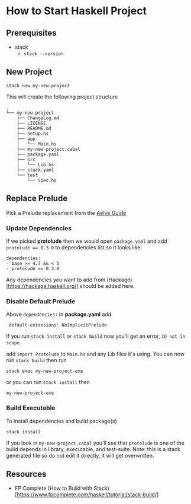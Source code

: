 # How to Start Haskell Project

## Prerequisites
- stack
    * `stack --version`


## New Project

    stack new my-new-project

This will create the following project structure
```
.
└── my-new-project
    ├── ChangeLog.md
    ├── LICENSE
    ├── README.md
    ├── Setup.hs
    ├── app
    │   └── Main.hs
    ├── my-new-project.cabal
    ├── package.yaml
    ├── src
    │   └── Lib.hs
    ├── stack.yaml
    └── test
        └── Spec.hs
```

## Replace Prelude

Pick a Prelude replacement from the [Aelve Guide](https://guide.aelve.com/haskell/alternative-preludes-zr69k1hc)

### Update Dependencies

If we picked **protolude** then we would open `package.yaml` and add `- protolude == 0.3.0` to dependencies list so it looks like:

    dependencies:
    - base >= 4.7 && < 5
    - protolude == 0.3.0

Any dependencies you want to add from (Hackage)[https://hackage.haskell.org/] should be added here.

### Disable Default Prelude

Above `dependencies:` in **package.yaml** add

     default-extensions: NoImplicitPrelude

If you run `stack install` or `stack build` now you'll get an error, `IO not in scope`.

add `import Protolude` to `Main.hs` and any Lib files it's using. You can now run `stack build` then run

    stack exec my-new-project-exe

or you can run `stack install` then

    my-new-project-exe

### Build Executable

To install dependencies and build package(s)

    stack install

If you look in `my-new-project.cabal` you'll see that `protolude` is one of the build depends in library, executable, and test-suite. Note: this is a stack generated file so do not edit it directly, it will get overwritten.

## Resources
- FP Complete (How to Build with Stack)[https://www.fpcomplete.com/haskell/tutorial/stack-build/]
